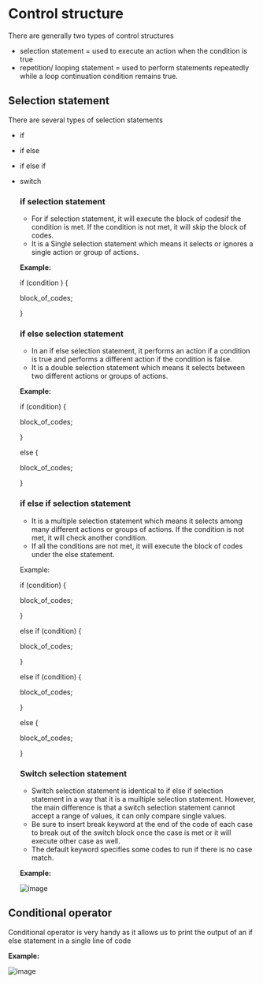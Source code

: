 # Control structure
There are generally two types of control structures
- selection statement = used to execute an action when the condition is true
- repetition/ looping statement = used to perform statements repeatedly while a loop continuation condition
remains true.

## Selection statement
There are several types of selection statements
- if
- if else
- if else if
- switch

  ### if selection statement 
  - For if selection statement, it will execute the block of codesif the condition is met. If the condition is not met, it will skip the block of codes.
  - It is a Single selection statement which means it selects or ignores a single action or group of actions.
  
  **Example:**
  
  if (condition ) {
  
    block_of_codes;
  
  }
  
  ### if else selection statement
  - In an if else selection statement, it performs an action if a condition is true and performs a different action if the condition is false.
  - It is a double selection statement which means it selects between two different actions
  or groups of actions.
  
  **Example:**
  
  if (condition) {
  
    block_of_codes;
  
  }
  
  else {
  
    block_of_codes;
  
    }
  
  ### if else if selection statement
  - It is a multiple selection statement which means it selects among many different actions or groups of actions. If the condition is not met, it will check another condition.
  - If all the conditions are not met, it will execute the block of codes under the else statement.

  Example:

  if (condition) {
  
    block_of_codes;

  }

  else if (condition) {

    block_of_codes;

  }

  else if (condition) {

    block_of_codes;

  }

  else {

    block_of_codes;

  }

  ### Switch selection statement
  - Switch selection statement is identical to if else if selection statement in a way that it is a muiltiple selection statement. However, the main difference is that a switch selection statement cannot accept a range of values, it can only compare single values.
  - Be sure to insert break keyword at the end of the code of each case to break out of the switch block once the case is met or it will execute other case as well.
  - The default keyword specifies some codes to run if there is no case match.

  **Example:**

  ![image](https://github.com/Fong20/Learning-repository/assets/150316121/af7daecb-04c4-4e53-9c16-6d1223166fd2)

  
## Conditional operator
Conditional operator is very handy as it allows us to print the output of an if else statement in a single line of code 

**Example:**

![image](https://github.com/Fong20/Learning-repository/assets/150316121/eba2f198-6968-47b5-9183-51ddd41355c5)




